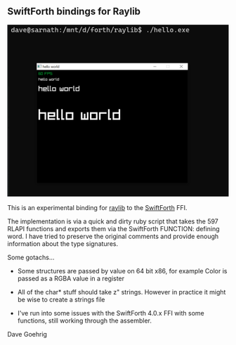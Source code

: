 SwiftForth bindings for Raylib
------------------------------

![hello world](https://github.com/cthulhuology/raylib.f/blob/master/hello.png?raw=true)

This is an experimental binding for [raylib](https://github.com/raysan5/raylib) to the [SwiftForth](https://www.forth.com/swiftforth/) FFI.

The implementation is via a quick and dirty ruby script that takes the 597 RLAPI functions and exports
them via the SwiftForth FUNCTION: defining word.  I have tried to preserve the original comments and
provide enough information about the type signatures.

Some gotachs...

- Some structures are passed by value on 64 bit x86, for example Color is passed as a RGBA value in a register

- All of the char\* stuff should take z" strings. However in practice it might be wise to create a strings file

- I've run into some issues with the SwiftForth 4.0.x FFI with some functions, still working through the assembler.

Dave Goehrig
